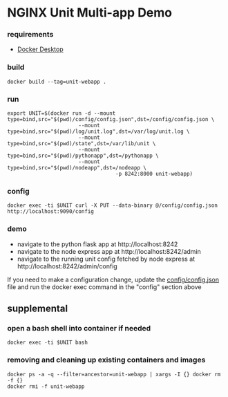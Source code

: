 # NGINX Unit Multi-app Demo

### requirements
- [Docker Desktop](https://www.docker.com/products/docker-desktop)

### build
```
docker build --tag=unit-webapp .
```

### run
```
export UNIT=$(docker run -d --mount type=bind,src="$(pwd)/config/config.json",dst=/config/config.json \
                       --mount type=bind,src="$(pwd)/log/unit.log",dst=/var/log/unit.log \
                       --mount type=bind,src="$(pwd)/state",dst=/var/lib/unit \
                       --mount type=bind,src="$(pwd)/pythonapp",dst=/pythonapp \
                       --mount type=bind,src="$(pwd)/nodeapp",dst=/nodeapp \
                                   -p 8242:8000 unit-webapp)
```

### config 
```
docker exec -ti $UNIT curl -X PUT --data-binary @/config/config.json http://localhost:9090/config
```

### demo
- navigate to the python flask app at http://localhost:8242
- navigate to the node express app at http://localhost:8242/admin
- navigate to the running unit config fetched by node express at http://localhost:8242/admin/config

If you need to make a configuration change, update the [config/config.json](config/config.json) file and run the docker exec command in the "config" section above


## supplemental

### open a bash shell into container if needed
```
docker exec -ti $UNIT bash
```

### removing and cleaning up existing containers and images
```
docker ps -a -q --filter=ancestor=unit-webapp | xargs -I {} docker rm -f {}
docker rmi -f unit-webapp
```